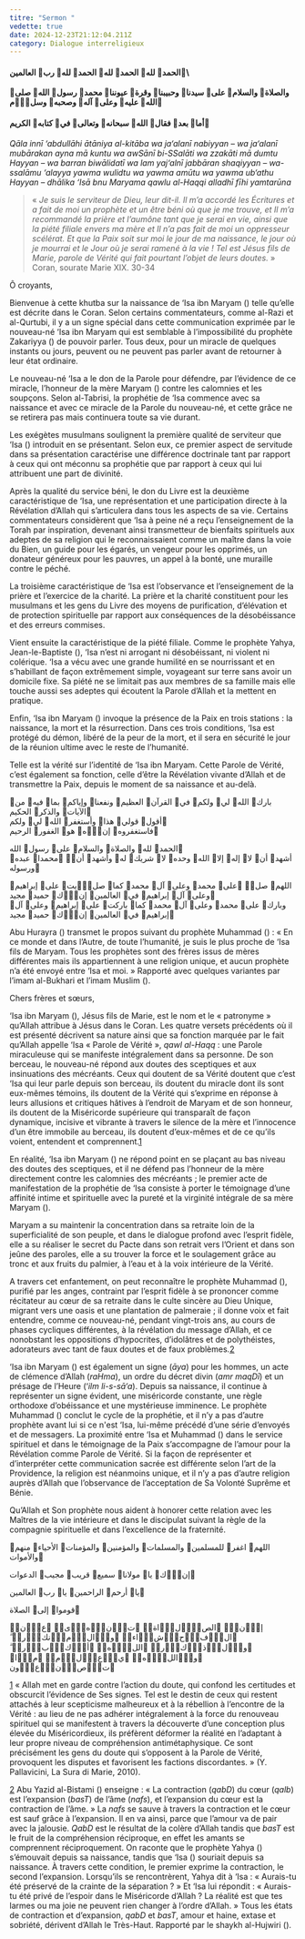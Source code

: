 ```yaml
---
titre: "Sermon "
vedette: true
date: 2024-12-23T21:12:04.211Z
category: Dialogue interreligieux
---
```

#### **الحمد لله الحمد لله الحمد لله رب العالمين**\
**والصلاة والسلام على سيدنا وحبيبنا وقرة عيوننا محمد رسول الله صلى الله عليه وعلى آله وصحبه وسلّم**

#### **أما بعد فقال الله سبحانه وتعالى في كتابه الكريم**

*Qāla innī ‘abdullāhi ātāniya al-kitāba wa ja‘alanī nabiyyan*&nbsp;*–*&nbsp;*wa ja‘alanī mubārakan ayna mā kuntu wa awSānī bi-SSalāti wa zzakāti mā dumtu Hayyan*&nbsp;*–*&nbsp;*wa barran biwālidatī wa lam yaj‘alnī jabbāran shaqiyyan*&nbsp;*–*&nbsp;*wa-ssalāmu ‘alayya yawma wulidtu wa yawma amūtu wa yawma ub‘athu Hayyan*&nbsp;*–*&nbsp;*dhālika ‘Isā bnu Maryama qawlu al-Haqqi alladhī fīhi yamtarūna*

> «&nbsp;*Je suis le serviteur de Dieu, leur dit-il. Il m’a accordé les Écritures et a fait de moi un prophète et un être béni où que je me trouve, et Il m’a recommandé la prière et l’aumône tant que je serai en vie, ainsi que la piété filiale envers ma mère et Il n’a pas fait de moi un oppresseur scélérat. Et que la Paix soit sur moi le jour de ma naissance, le jour où je mourrai et le Jour où je serai ramené à la vie*&nbsp;*! Tel est Jésus fils de Marie, parole de Vérité qui fait pourtant l’objet de leurs doutes.*&nbsp;» Coran, sourate Marie XIX. 30-34

Ô croyants,

Bienvenue à cette khutba sur la naissance de ‘Isa ibn Maryam () telle qu’elle est décrite dans le Coran. Selon certains commentateurs, comme al-Razi et al-Qurtubi, il y a un signe spécial dans cette communication exprimée par le nouveau-né ‘Isa ibn Maryam qui est semblable à l’impossibilité du prophète Zakariyya () de pouvoir parler. Tous deux, pour un miracle de quelques instants ou jours, peuvent ou ne peuvent pas parler avant de retourner à leur état ordinaire.

Le nouveau-né ‘Isa a le don de la Parole pour défendre, par l’évidence de ce miracle, l’honneur de la mère Maryam () contre les calomnies et les soupçons. Selon al-Tabrisi, la prophétie de ‘Isa commence avec sa naissance et avec ce miracle de la Parole du nouveau-né, et cette grâce ne se retirera pas mais continuera toute sa vie durant.

Les exégètes musulmans soulignent la première qualité de serviteur que ‘Isa () introduit en se présentant. Selon eux, ce premier aspect de servitude dans sa présentation caractérise une différence doctrinale tant par rapport à ceux qui ont méconnu sa prophétie que par rapport à ceux qui lui attribuent une part de divinité.

Après la qualité du service béni, le don du Livre est la deuxième caractéristique de ‘Isa, une représentation et une participation directe à la Révélation d’Allah qui s’articulera dans tous les aspects de sa vie. Certains commentateurs considèrent que ‘Isa à peine né a reçu l’enseignement de la Torah par inspiration, devenant ainsi transmetteur de bienfaits spirituels aux adeptes de sa religion qui le reconnaissaient comme un maître dans la voie du Bien, un guide pour les égarés, un vengeur pour les opprimés, un donateur généreux pour les pauvres, un appel à la bonté, une muraille contre le péché.

La troisième caractéristique de ‘Isa est l’observance et l’enseignement de la prière et l’exercice de la charité. La prière et la charité constituent pour les musulmans et les gens du Livre des moyens de purification, d’élévation et de protection spirituelle par rapport aux conséquences de la désobéissance et des erreurs commises.

Vient ensuite la caractéristique de la piété filiale. Comme le prophète Yahya, Jean-le-Baptiste (), ‘Isa n’est ni arrogant ni désobéissant, ni violent ni colérique. ‘Isa a vécu avec une grande humilité en se nourrissant et en s’habillant de façon extrêmement simple, voyageant sur terre sans avoir un domicile fixe. Sa piété ne se limitait pas aux membres de sa famille mais elle touche aussi ses adeptes qui écoutent la Parole d’Allah et la mettent en pratique.

Enfin, ‘Isa ibn Maryam () invoque la présence de la Paix en trois stations&nbsp;: la naissance, la mort et la résurrection. Dans ces trois conditions, ‘Isa est protégé du démon, libéré de la peur de la mort, et il sera en sécurité le jour de la réunion ultime avec le reste de l’humanité.

Telle est la vérité sur l’identité de ‘Isa ibn Maryam. Cette Parole de Vérité, c’est également sa fonction, celle d’être la Révélation vivante d’Allah et de transmettre la Paix, depuis le moment de sa naissance et au-delà.

بارك الله لي ولكم في القرآن العظيم ونفعنا وإياكم بما فيه من الآيات والذكر الحكيم\
أقول قولي هذا وأستغفر الله لي ولكم\
فاستغفروه إنّه هو الغفور الرحيم

الحمد لله والصلاة والسلام على رسول الله\
أشهد أن لا إله إلا الله وحده لا شريك له وأشهد أنّ محمدا عبده ورسوله

اللهم صلّ على محمد وعلى آل محمد كما صلّيت على إبراهيم وعلى آل إبراهيم في العالمين إنّك حميد مجيد\
وبارك على محمد وعلى آل محمد كما باركت على إبراهيم وعلى آل إبراهيم في العالمين إنّك حميد مجيد

Abu Hurayra () transmet le propos suivant du prophète Muhammad ()&nbsp;: «&nbsp;En ce monde et dans l’Autre, de toute l’humanité, je suis le plus proche de ‘Isa fils de Maryam. Tous les prophètes sont des frères issus de mères différentes mais ils appartiennent à une religion unique, et aucun prophète n’a été envoyé entre ‘Isa et moi.&nbsp;» Rapporté avec quelques variantes par l’imam al-Bukhari et l’imam Muslim ().

Chers frères et sœurs,

‘Isa ibn Maryam (), Jésus fils de Marie, est le nom et le «&nbsp;patronyme&nbsp;» qu’Allah attribue à Jésus dans le Coran. Les quatre versets précédents où il est présenté décrivent sa nature ainsi que sa fonction marquée par le fait qu’Allah appelle ‘Isa «&nbsp;Parole de Vérité&nbsp;», *qawl al-Haqq*&nbsp;: une Parole miraculeuse qui se manifeste intégralement dans sa personne. De son berceau, le nouveau-né répond aux doutes des sceptiques et aux insinuations des mécréants. Ceux qui doutent de sa Vérité doutent que c’est ‘Isa qui leur parle depuis son berceau, ils doutent du miracle dont ils sont eux-mêmes témoins, ils doutent de la Vérité qui s’exprime en réponse à leurs allusions et critiques hâtives à l’endroit de Maryam et de son honneur, ils doutent de la Miséricorde supérieure qui transparaît de façon dynamique, incisive et vibrante à travers le silence de la mère et l’innocence d’un être immobile au berceau, ils doutent d’eux-mêmes et de ce qu’ils voient, entendent et comprennent.[1](#sdfootnote1sym)

En réalité, ‘Isa ibn Maryam () ne répond point en se plaçant au bas niveau des doutes des sceptiques, et il ne défend pas l’honneur de la mère directement contre les calomnies des mécréants&nbsp;; le premier acte de manifestation de la prophétie de ‘Isa consiste à porter le témoignage d’une affinité intime et spirituelle avec la pureté et la virginité intégrale de sa mère Maryam ().

Maryam a su maintenir la concentration dans sa retraite loin de la superficialité de son peuple, et dans le dialogue profond avec l’esprit fidèle, elle a su réaliser le secret du Pacte dans son retrait vers l’Orient et dans son jeûne des paroles, elle a su trouver la force et le soulagement grâce au tronc et aux fruits du palmier, à l’eau et à la voix intérieure de la Vérité.

A travers cet enfantement, on peut reconnaître le prophète Muhammad (), purifié par les anges, contraint par l’esprit fidèle à se prononcer comme récitateur au cœur de sa retraite dans le culte sincère au Dieu Unique, migrant vers une oasis et une plantation de palmeraie ; il donne voix et fait entendre, comme ce nouveau-né, pendant vingt-trois ans, au cours de phases cycliques différentes, à la révélation du message d’Allah, et ce nonobstant les oppositions d’hypocrites, d’idolâtres et de polythéistes, adorateurs avec tant de faux doutes et de faux problèmes.[2](#sdfootnote2sym)

‘Isa ibn Maryam () est également un signe (*āya*) pour les hommes, un acte de clémence d’Allah (*raHma*), un ordre du décret divin (*amr maqDī*) et un présage de l’Heure (‘*ilm li-s-sā‘a*). Depuis sa naissance, il continue à représenter un signe évident, une miséricorde constante, une règle orthodoxe d’obéissance et une mystérieuse imminence. Le prophète Muhammad () conclut le cycle de la prophétie, et il n’y a pas d’autre prophète avant lui si ce n'est ‘Isa, lui-même précédé d’une série d’envoyés et de messagers. La proximité entre ‘Isa et Muhammad () dans le service spirituel et dans le témoignage de la Paix s’accompagne de l’amour pour la Révélation comme Parole de Vérité. Si la façon de représenter et d’interpréter cette communication sacrée est différente selon l’art de la Providence, la religion est néanmoins unique, et il n’y a pas d’autre religion auprès d’Allah que l’observance de l’acceptation de Sa Volonté Suprême et Bénie.

Qu’Allah et Son prophète nous aident à honorer cette relation avec les Maîtres de la vie intérieure et dans le discipulat suivant la règle de la compagnie spirituelle et dans l’excellence de la fraternité.

اللهم اغفر للمسلمين والمسلمات والمؤمنين والمؤمنات الأحياء منهم والأموات

إنّك يا مولانا سميع قريب مجيب الدعوات

يا أرحم الراحمين يا رب العالمين

قوموا إلى الصلاة

إِنَّ الصَّلَاةَ تَنْهَىٰ عَنِ الْفَحْشَاءِ وَالْمُنكَرِ ۗ وَلَذِكْرُ اللَّهِ أَكْبَرُ ۗ وَاللَّهُ يَعْلَمُ مَا تَصْنَعُون

[1](#sdfootnote1anc) «&nbsp;Allah met en garde contre l’action du doute, qui confond les certitudes et obscurcit l’évidence de Ses signes. Tel est le destin de ceux qui restent attachés à leur scepticisme malheureux et à la rébellion à l’encontre de la Vérité&nbsp;: au lieu de ne pas adhérer intégralement à la force du renouveau spirituel qui se manifestent à travers la découverte d’une conception plus élevée du Miséricordieux, ils préfèrent déformer la réalité en l’adaptant à leur propre niveau de compréhension antimétaphysique. Ce sont précisément les gens du doute qui s’opposent à la Parole de Vérité, provoquent les disputes et favorisent les factions discordantes.&nbsp;» (Y. Pallavicini, La Sura di Marie, 2010).

[2](#sdfootnote2anc) Abu Yazid al-Bistami () enseigne&nbsp;: «&nbsp;La contraction (*qabD*) du cœur (*qalb*) est l’expansion (*basT*) de l’âme (*nafs*), et l’expansion du cœur est la contraction de l’âme.&nbsp;» La *nafs* se sauve à travers la contraction et le cœur est sauf grâce à l’expansion. Il en va ainsi, parce que l’amour va de pair avec la jalousie. *QabD* est le résultat de la colère d’Allah tandis que *basT* est le fruit de la compréhension réciproque, en effet les amants se comprennent réciproquement. On raconte que le prophète Yahya () s’émouvait depuis sa naissance, tandis que ‘Isa () souriait depuis sa naissance. À travers cette condition, le premier exprime la contraction, le second l’expansion. Lorsqu’ils se rencontrèrent, Yahya dit à ‘Isa&nbsp;: «&nbsp;Aurais-tu été préservé de la crainte de la séparation&nbsp;?&nbsp;» Et ‘Isa lui répondit&nbsp;: «&nbsp;Aurais-tu été privé de l’espoir dans le Miséricorde d’Allah ? La réalité est que tes larmes ou ma joie ne peuvent rien changer à l’ordre d’Allah.&nbsp;» Tous les états de contraction et d’expansion, *qabD* et *basT*, amour et haine, extase et sobriété, dérivent d’Allah le Très-Haut. Rapporté par le shaykh al-Hujwiri ().